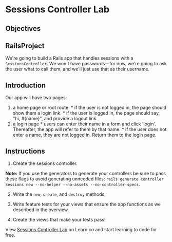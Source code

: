 # Sessions Controller Lab

## Objectives
## RailsProject
We're going to build a Rails app that handles sessions with a `SessionsController`. We won't have passwords—for now, we're going to ask the user what to call them, and we'll just use that as their username.

## Introduction

Our app will have two pages:
  1. a home page or root route.
    * if the user is not logged in, the page should show them a login link.
    * if the user is logged in, the page should say, "hi, #{name}", and provide a logout link.
  2. a login page
    * users can enter their name in a form and click 'login'. Thereafter, the app will refer to them by that name.
    * if the user does not enter a name, they are not logged in. Return them to the login page.

## Instructions

1. Create the sessions controller.

  **Note:** If you use the generators to generate your controllers be sure to pass these flags to avoid generating unneeded files: `rails generate controller Sessions new --no-helper --no-assets --no-controller-specs`.

2. Write the `new`, `create`, and `destroy` methods.

3. Write feature tests for your views that ensure the app functions as we described in the overview.

4. Create the views that make your tests pass!

<p data-visibility='hidden'>View <a href='https://learn.co/lessons/sessions_controller_lab' title='Sessions Controller Lab'>Sessions Controller Lab</a> on Learn.co and start learning to code for free.</p>
